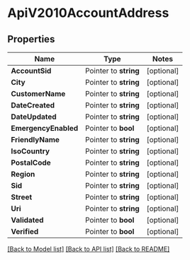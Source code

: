 # ApiV2010AccountAddress

## Properties
Name | Type | Notes
------------ | ------------- | -------------
**AccountSid** | Pointer to **string** | [optional] 
**City** | Pointer to **string** | [optional] 
**CustomerName** | Pointer to **string** | [optional] 
**DateCreated** | Pointer to **string** | [optional] 
**DateUpdated** | Pointer to **string** | [optional] 
**EmergencyEnabled** | Pointer to **bool** | [optional] 
**FriendlyName** | Pointer to **string** | [optional] 
**IsoCountry** | Pointer to **string** | [optional] 
**PostalCode** | Pointer to **string** | [optional] 
**Region** | Pointer to **string** | [optional] 
**Sid** | Pointer to **string** | [optional] 
**Street** | Pointer to **string** | [optional] 
**Uri** | Pointer to **string** | [optional] 
**Validated** | Pointer to **bool** | [optional] 
**Verified** | Pointer to **bool** | [optional] 

[[Back to Model list]](../README.md#documentation-for-models) [[Back to API list]](../README.md#documentation-for-api-endpoints) [[Back to README]](../README.md)


